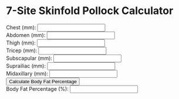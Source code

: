 <script src="{{ '/assets/js/skinfold-calculator.js' | relative_url }}"></script>


# 7-Site Skinfold Pollock Calculator

<div>
  <label for="chest">Chest (mm):</label>
  <input type="number" id="chest">
</div>
<div>
  <label for="abdomen">Abdomen (mm):</label>
  <input type="number" id="abdomen">
</div>
<div>
  <label for="thigh">Thigh (mm):</label>
  <input type="number" id="thigh">
</div>
<div>
  <label for="tricep">Tricep (mm):</label>
  <input type="number" id="tricep">
</div>
<div>
  <label for="subscapular">Subscapular (mm):</label>
  <input type="number" id="subscapular">
</div>
<div>
  <label for="suprailiac">Suprailiac (mm):</label>
  <input type="number" id="suprailiac">
</div>
<div>
  <label for="midaxillary">Midaxillary (mm):</label>
  <input type="number" id="midaxillary">
</div>
<div>
  <button onclick="calculateBodyFat()">Calculate Body Fat Percentage</button>
</div>
<div>
  <label for="bodyFatPercentage">Body Fat Percentage (%):</label>
  <input type="text" id="bodyFatPercentage" readonly>
</div>